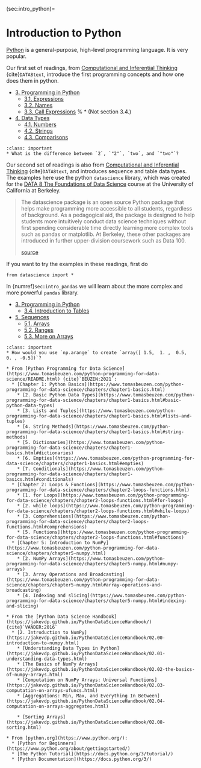 (sec:intro_python)=
# Introduction to Python

 [Python](https://www.python.org/) is a general-purpose, high-level programming language. It is very popular.

Our first set of readings, from [Computational and Inferential Thinking](https://inferentialthinking.com/chapters/intro.html) {cite}`DATA8text`, introduce the first programming concepts and how one does them in python.
- [3. Programming in Python](https://inferentialthinking.com/chapters/03/programming-in-python.html)
  * [3.1. Expressions](https://inferentialthinking.com/chapters/03/1/Expressions.html)
  * [3.2. Names](https://inferentialthinking.com/chapters/03/2/Names.html)
  * [3.3. Call Expressions](https://inferentialthinking.com/chapters/03/3/Calls.html)
	  %	* (Not section 3.4.)
- [4. Data Types](https://inferentialthinking.com/chapters/04/Data_Types.html)
  * [4.1. Numbers](https://inferentialthinking.com/chapters/04/1/Numbers.html)
  * [4.2. Strings](https://inferentialthinking.com/chapters/04/2/Strings.html)
  * [4.3. Comparisons](https://inferentialthinking.com/chapters/04/3/Comparison.html)


```{admonition} Reading Question
:class: important
* What is the difference between `2`, `"2"`, `two`, and `"two"`? 
```

Our second set of readings is also from [Computational and Inferential Thinking](https://inferentialthinking.com/chapters/intro.html) {cite}`DATA8text`, and introduces sequence and table data types.
The examples here use the python `datascience` library, which was created for the [DATA 8 The Foundations of Data Science](http://data8.org/) course at the University of California at Berkeley. 
> The datascience package is an open source Python package that helps make programming more accessible to all students, regardless of background. As a pedagogical aid, the package is designed to help students more intuitively conduct data science techniques without first spending considerable time directly learning more complex tools such as pandas or matplotlib. At Berkeley, these other packages are introduced in further upper-division coursework such as Data 100.
> 
> [source](http://data8.org/zero-to-data-8/datascience.html)

If you want to try the examples in these readings, first do

    from datascience import *

In {numref}`sec:intro_pandas` we will learn about the more complex and more powerful `pandas` library.
- [3. Programming in Python](https://inferentialthinking.com/chapters/03/programming-in-python.html)
  * [3.4. Introduction to Tables](https://inferentialthinking.com/chapters/03/4/Introduction_to_Tables.html)
- [5. Sequences](https://inferentialthinking.com/chapters/05/Sequences.html)
  * [5.1. Arrays](https://inferentialthinking.com/chapters/05/1/Arrays.html)
  * [5.2. Ranges](https://inferentialthinking.com/chapters/05/2/Ranges.html)
  * [5.3. More on Arrays](https://inferentialthinking.com/chapters/05/3/More_on_Arrays.html)
	
```{admonition} Reading Question
:class: important
* How would you use `np.arange` to create `array([ 1.5,  1. ,  0.5,  0. , -0.5])`?
```

```{admonition} Further Resource
* From [Python Programming for Data Science](https://www.tomasbeuzen.com/python-programming-for-data-science/README.html) {cite}`BEUZEN:2021`:
  * [Chapter 1: Python Basics](https://www.tomasbeuzen.com/python-programming-for-data-science/chapters/chapter1-basics.html)
    * [2. Basic Python Data Types](https://www.tomasbeuzen.com/python-programming-for-data-science/chapters/chapter1-basics.html#basic-python-data-types)
    * [3. Lists and Tuples](https://www.tomasbeuzen.com/python-programming-for-data-science/chapters/chapter1-basics.html#lists-and-tuples)
    * [4. String Methods](https://www.tomasbeuzen.com/python-programming-for-data-science/chapters/chapter1-basics.html#string-methods)
    * [5. Dictionaries](https://www.tomasbeuzen.com/python-programming-for-data-science/chapters/chapter1-basics.html#dictionaries)
    * [6. Empties](https://www.tomasbeuzen.com/python-programming-for-data-science/chapters/chapter1-basics.html#empties)
    * [7. Conditionals](https://www.tomasbeuzen.com/python-programming-for-data-science/chapters/chapter1-basics.html#conditionals)
  * [Chapter 2: Loops & Functions](https://www.tomasbeuzen.com/python-programming-for-data-science/chapters/chapter2-loops-functions.html)
    * [1. for Loops](https://www.tomasbeuzen.com/python-programming-for-data-science/chapters/chapter2-loops-functions.html#for-loops)
    * [2. while loops](https://www.tomasbeuzen.com/python-programming-for-data-science/chapters/chapter2-loops-functions.html#while-loops)
    * [3. Comprehensions](https://www.tomasbeuzen.com/python-programming-for-data-science/chapters/chapter2-loops-functions.html#comprehensions)
    * [5. Functions](https://www.tomasbeuzen.com/python-programming-for-data-science/chapters/chapter2-loops-functions.html#functions)
  * [Chapter 5: Introduction to NumPy](https://www.tomasbeuzen.com/python-programming-for-data-science/chapters/chapter5-numpy.html)
    * [2. NumPy Arrays](https://www.tomasbeuzen.com/python-programming-for-data-science/chapters/chapter5-numpy.html#numpy-arrays)
    * [3. Array Operations and Broadcasting](https://www.tomasbeuzen.com/python-programming-for-data-science/chapters/chapter5-numpy.html#array-operations-and-broadcasting)
    * [4. Indexing and slicing](https://www.tomasbeuzen.com/python-programming-for-data-science/chapters/chapter5-numpy.html#indexing-and-slicing)

* From the [Python Data Science Handbook](https://jakevdp.github.io/PythonDataScienceHandbook/) {cite}`VANDER:2016`
  * [2. Introduction to NumPy](https://jakevdp.github.io/PythonDataScienceHandbook/02.00-introduction-to-numpy.html)
    * [Understanding Data Types in Python](https://jakevdp.github.io/PythonDataScienceHandbook/02.01-understanding-data-types.html)
    * [The Basics of NumPy Arrays](https://jakevdp.github.io/PythonDataScienceHandbook/02.02-the-basics-of-numpy-arrays.html)
    * [Computation on NumPy Arrays: Universal Functions](https://jakevdp.github.io/PythonDataScienceHandbook/02.03-computation-on-arrays-ufuncs.html)
    * [Aggregations: Min, Max, and Everything In Between](https://jakevdp.github.io/PythonDataScienceHandbook/02.04-computation-on-arrays-aggregates.html)
	
    * [Sorting Arrays](https://jakevdp.github.io/PythonDataScienceHandbook/02.08-sorting.html)

* From [python.org](https://www.python.org/):
  * [Python for Beginners](https://www.python.org/about/gettingstarted/)
  * [The Python Tutorial](https://docs.python.org/3/tutorial/)
  * [Python Documentation](https://docs.python.org/3/)
```
